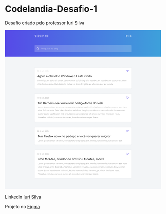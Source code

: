 # Codelandia-Desafio-1

Desafio criado pelo professor Iuri Silva

<img src="Blog - Home.png" />

Linkedin <a href="https://www.linkedin.com/in/iuricode/">Iuri Silva</a>

Projeto no <a href="https://www.figma.com/file/Yb9IBH56g7T1hdIyZ3BMNO/Desafios---Codel%C3%A2ndia?node-id=0%3A1">Figma</a>

